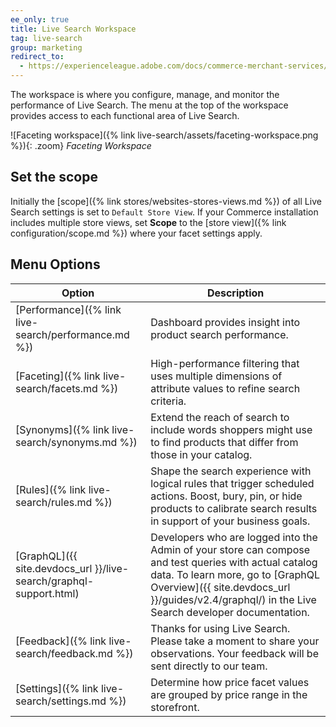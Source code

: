 ```yaml
---
ee_only: true
title: Live Search Workspace
tag: live-search
group: marketing
redirect_to:
  - https://experienceleague.adobe.com/docs/commerce-merchant-services/live-search/live-search-admin/workspace.html
---
```


The workspace is where you configure, manage, and monitor the performance of Live Search. The menu at the top of the workspace provides access to each functional area of Live Search.

![Faceting workspace]({% link live-search/assets/faceting-workspace.png %}){: .zoom}
_Faceting Workspace_

## Set the scope

Initially the [scope]({% link stores/websites-stores-views.md %}) of all Live Search settings is set to `Default Store View`. If your Commerce installation includes multiple store views, set **Scope** to the [store view]({% link configuration/scope.md %}) where your facet settings apply.

## Menu Options

|Option|Description|
|--- |--- |
|[Performance]({% link live-search/performance.md %}) |Dashboard provides insight into product search performance.|
|[Faceting]({% link live-search/facets.md %}) |High-performance filtering that uses multiple dimensions of attribute values to refine search criteria.|
|[Synonyms]({% link live-search/synonyms.md %}) |Extend the reach of search to include words shoppers might use to find products that differ from those in your catalog.|
|[Rules]({% link live-search/rules.md %}) |Shape the search experience with logical rules that trigger scheduled actions. Boost, bury, pin, or hide products to calibrate search results in support of your business goals.|
|[GraphQL]({{ site.devdocs_url }}/live-search/graphql-support.html) |Developers who are logged into the Admin of your store can compose and test queries with actual catalog data. To learn more, go to [GraphQL Overview]({{ site.devdocs_url }}/guides/v2.4/graphql/) in the Live Search developer documentation.|
|[Feedback]({% link live-search/feedback.md %})|Thanks for using Live Search. Please take a moment to share your observations. Your feedback will be sent directly to our team.|
|[Settings]({% link live-search/settings.md %})|Determine how price facet values are grouped by price range in the storefront.|
